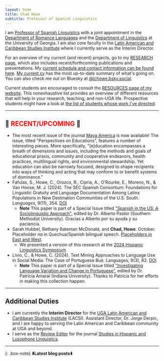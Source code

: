 ```yaml
---
layout: home
title: Chad Howe
subtitle: Professor of Spanish Linguistics
---
```

I am [Professor of Spanish Linguistics](http://rom.uga.edu/directory/people/chad-howe) with a joint appointment in the [Department of Romance Languages](http://rom.uga.edu/) and the [Department of Linguistics](http://www.linguistics.uga.edu/) at the University of Georgia. I am also core faculty in the [Latin American and Caribbean Studies Institute](https://lacsi.uga.edu/) where I currently serve as the Interim Director.

For an overview of my current (and recent) projects, go to my [RESEARCH page](research.md), which also includes recent/forthcoming publications and presentations. My [current schedule and contact information can be found here](contact.md). [My current cv](HoweCV.pdf) has the most up-to-date summary of what's going on. You can also check me out on Bluesky at [@lchowe.bsky.social](https://bsky.app/profile/lchowe.bsky.social).

Current students are encouraged to consult the [RESOURCES page of my website](resources.md). This nonexhaustive list provides an overview of different resources that will help in your research, teaching, and non-UGA life. Prospective students might have a look at [the list of students whose work I've directed](students.md).

***

## 📢 <span style="color:red">RECENT/UPCOMING</span> 📢
- The most recent issue of the journal [Maya America](https://digitalcommons.kennesaw.edu/mayaamerica/) is now available! The issue, titled "Perspectives on Educations", features a number of interesting pieces. More specifically, "[e]ducation encompasses a breath of dimensions and issues, including the methods and goals of educational praxis, community and cooperative endeavors, health practices, multilingual rights, and environmental stewardship. Yet education can also be narrowly focused, designed to shape recipients into ways of thinking and acting that may conform to or benefit systems of dominance."  
- Fafulas, S., Howe, C., Orozco, R., Cipria, A., O’Rourke, E., Moreno, N., & Van Hoose, M. J. (2024). The SEC Spanish Consortium: Foundations for Linguistic Gratuity and Language Documentation Among Latinx Populations in New Destination Communities of the U.S. South. *Languages*, 9(11), 354. [DOI](https://doi.org/10.3390/languages9110354)
  + **Note** This paper is part of a Special Issue titled ["Spanish in the US: A Sociolinguistic Approach"](https://www.mdpi.com/journal/languages/special_issues/C435DT7340), edited by Dr. Alberto Pastor (Southern Methodist University). Gracias a Alberto por su ayuda y su paciencia.
- Sarah Hubbel, Bethany Bateman McDonald, and **Chad, Howe**. October. Placeholder *na* in Quechua/Spanish bilingual speech. [Placeholders in East and West](https://www.romanistik.de/aktuelles/7309).
  + We presented a version of this research at the [2024 Hispanic Linguistics Symposium](https://www.unomaha.edu/foreign-languages/hispanic-linguistics-symposium/index.php)
- Lívio, C., & Howe, C. (2024). Text Mining Approaches to Language Use in Social Media: The Case of Portuguese Bué. Languages, 9(3), 82. [DOI](https://www.mdpi.com/2226-471X/9/3/82)
  + **Note** This paper is part of a Special Issue titled ["Investigating Language Variation and Change in Portuguese"](https://www.mdpi.com/journal/languages/special_issues/HAXETJT8N2), edited by Dr. Patrícia Amaral (Indiana University). Thanks to Patrícia for her efforts in making this collection happen.

***

## Additional Duties

* I am currently the **Interim Director** for the [UGA Latin American and Caribbean Studies Institute](https://lacsi.uga.edu/) (LACSI). Assistant Director, Dr. Jorge Derpic, and I are happy to serving the Latin American and Caribbean community at UGA and beyond. 
* I serve as the [Review Editor](revieweditor.md) for the journal [Studies in Hispanic and Lusophone Linguistics](https://www.degruyter.com/view/journals/shll/shll-overview.xml?language=en&tab_body=editorialContent-75079).
  

***

{: .box-note}
**⬇️Latest blog posts⬇️** 
